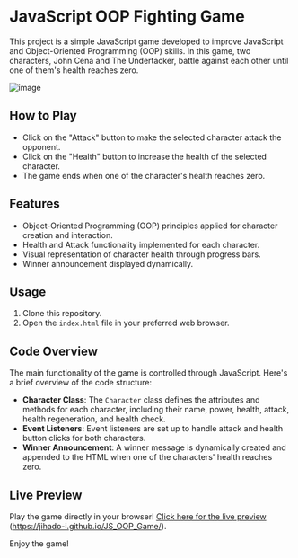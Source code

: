 # JavaScript OOP Fighting Game

This project is a simple JavaScript game developed to improve JavaScript and Object-Oriented Programming (OOP) skills. In this game, two characters, John Cena and The Undertacker, battle against each other until one of them's health reaches zero.

![image](https://github.com/jihado-i/JS_OOP_Game/assets/81075046/a99153e8-7b87-4280-987a-d0331ff244a0)

## How to Play

- Click on the "Attack" button to make the selected character attack the opponent.
- Click on the "Health" button to increase the health of the selected character.
- The game ends when one of the character's health reaches zero.

## Features

- Object-Oriented Programming (OOP) principles applied for character creation and interaction.
- Health and Attack functionality implemented for each character.
- Visual representation of character health through progress bars.
- Winner announcement displayed dynamically.

## Usage

1. Clone this repository.
2. Open the `index.html` file in your preferred web browser.

## Code Overview

The main functionality of the game is controlled through JavaScript. Here's a brief overview of the code structure:

- **Character Class**: The `Character` class defines the attributes and methods for each character, including their name, power, health, attack, health regeneration, and health check.
- **Event Listeners**: Event listeners are set up to handle attack and health button clicks for both characters.
- **Winner Announcement**: A winner message is dynamically created and appended to the HTML when one of the characters' health reaches zero.

## Live Preview

Play the game directly in your browser! [Click here for the live preview](#) (https://jihado-i.github.io/JS_OOP_Game/).


Enjoy the game!
